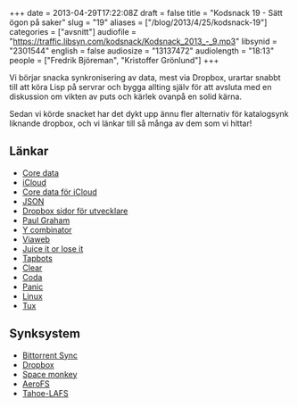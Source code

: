 +++
date = 2013-04-29T17:22:08Z
draft = false
title = "Kodsnack 19 - Sätt ögon på saker"
slug = "19"
aliases = ["/blog/2013/4/25/kodsnack-19"]
categories = ["avsnitt"]
audiofile = "https://traffic.libsyn.com/kodsnack/Kodsnack_2013_-_9.mp3"
libsynid = "2301544"
english = false
audiosize = "13137472"
audiolength = "18:13"
people = ["Fredrik Björeman", "Kristoffer Grönlund"]
+++

Vi börjar snacka synkronisering av data, mest via Dropbox, urartar snabbt till att köra Lisp på servrar och bygga allting själv för att avsluta med en diskussion om vikten av puts och kärlek ovanpå en solid kärna.

Sedan vi körde snacket har det dykt upp ännu fler alternativ för katalogsynk liknande dropbox, och vi länkar till så många av dem som vi hittar!

## Länkar

- [Core data](https://en.wikipedia.org/wiki/Core_Data)
- [iCloud](https://en.wikipedia.org/wiki/Icloud)
- [Core data för iCloud](https://developer.apple.com/library/ios/#releasenotes/DataManagement/RN-iCloudCoreData/)
- [JSON](http://json.org)
- [Dropbox sidor för utvecklare](https://www.dropbox.com/developers)
- [Paul Graham](http://www.paulgraham.com)
- [Y combinator](http://ycombinator.com)
- [Viaweb](http://en.wikipedia.org/wiki/Viaweb)
- [Juice it or lose it](http://www.youtube.com/watch?v=Fy0aCDmgnxg)
- [Tapbots](http://www.tapbots.com)
- [Clear](http://www.realmacsoftware.com/clear/)
- [Coda](http://panic.com/coda/)
- [Panic](http://www.panic.com)
- [Linux](http://en.wikipedia.org/wiki/Linux)
- [Tux](http://en.wikipedia.org/wiki/Tux)

## Synksystem

- [Bittorrent Sync](http://labs.bittorrent.com/experiments/sync.html)
- [Dropbox](https://www.dropbox.com)
- [Space monkey](http://www.kickstarter.com/projects/clintgc/space-monkey-taking-the-cloud-out-of-the-datacente)
- [AeroFS](https://aerofs.com/)
- [Tahoe-LAFS](https://tahoe-lafs.org/trac/tahoe-lafs)
